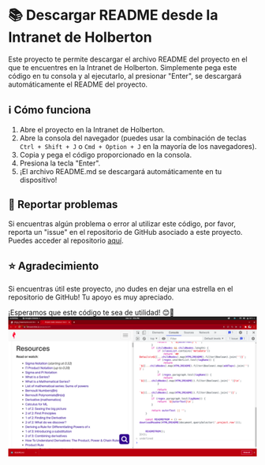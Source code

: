 # 📚 Descargar README desde la Intranet de Holberton

Este proyecto te permite descargar el archivo README del proyecto en el que te encuentres en la Intranet de Holberton. Simplemente pega este código en tu consola y al ejecutarlo, al presionar "Enter", se descargará automáticamente el README del proyecto.

## ℹ️ Cómo funciona

1. Abre el proyecto en la Intranet de Holberton.
2. Abre la consola del navegador (puedes usar la combinación de teclas `Ctrl + Shift + J` o `Cmd + Option + J` en la mayoría de los navegadores).
3. Copia y pega el código proporcionado en la consola.
4. Presiona la tecla "Enter".
5. ¡El archivo README.md se descargará automáticamente en tu dispositivo!

## 🐞 Reportar problemas

Si encuentras algún problema o error al utilizar este código, por favor, reporta un "issue" en el repositorio de GitHub asociado a este proyecto. Puedes acceder al repositorio [aquí](https://github.com/JuanDAC/browser-project-holberton-to-readme/).

## ⭐ Agradecimiento

Si encuentras útil este proyecto, ¡no dudes en dejar una estrella en el repositorio de GitHub! Tu apoyo es muy apreciado.

¡Esperamos que este código te sea de utilidad! 😊🚀
![](./image.png)

